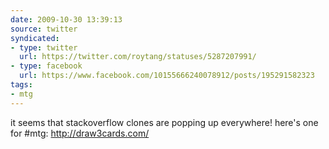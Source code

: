 ```yaml
---
date: 2009-10-30 13:39:13
source: twitter
syndicated:
- type: twitter
  url: https://twitter.com/roytang/statuses/5287207991/
- type: facebook
  url: https://www.facebook.com/10155666240078912/posts/195291582323
tags:
- mtg
---
```


it seems that stackoverflow clones are popping up everywhere! here's one for #mtg: http://draw3cards.com/